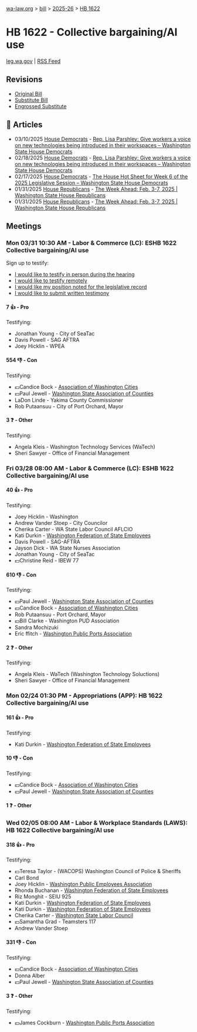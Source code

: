 [wa-law.org](/) > [bill](/bill/) > [2025-26](/bill/2025-26/) > [HB 1622](/bill/2025-26/hb/1622/)

# HB 1622 - Collective bargaining/AI use
[leg.wa.gov](https://app.leg.wa.gov/billsummary?BillNumber=1622&Year=2025&Initiative=false) | [RSS Feed](./rss.xml)

## Revisions
* [Original Bill](1/)
* [Substitute Bill](S/)
* [Engrossed Substitute](S.E/)

## 📰 Articles
* 03/10/2025 [House Democrats](/org/house_democrats/) - [Rep. Lisa Parshley: Give workers a voice on new technologies being introduced in their workspaces – Washington State House Democrats](https://housedemocrats.wa.gov/blog/2025/03/10/rep-lisa-parshley-give-workers-a-voice-on-new-technologies-being-introduced-in-their-workspaces-2/#:~:text=HB%201622)
* 02/18/2025 [House Democrats](/org/house_democrats/) - [Rep. Lisa Parshley: Give workers a voice on new technologies being introduced in their workspaces – Washington State House Democrats](https://housedemocrats.wa.gov/blog/2025/02/18/rep-lisa-parshley-give-workers-a-voice-on-new-technologies-being-introduced-in-their-workspaces/#:~:text=House%20Bill%201622)
* 02/17/2025 [House Democrats](/org/house_democrats/) - [The House Hot Sheet for Week 6 of the 2025 Legislative Session – Washington State House Democrats](https://housedemocrats.wa.gov/blog/2025/02/17/the-house-hot-sheet-for-week-6-of-the-2025-legislative-session/#:~:text=HB%201622)
* 01/31/2025 [House Republicans](/org/house_republicans/) - [The Week Ahead: Feb. 3-7, 2025 | Washington State House Republicans](http://houserepublicans.wa.gov/week/the-week-ahead-feb-3-7-2025/#:~:text=HB%201622)
* 01/31/2025 [House Republicans](/org/house_republicans/) - [The Week Ahead: Feb. 3-7, 2025 | Washington State House Republicans](https://houserepublicans.wa.gov/week/the-week-ahead-feb-3-7-2025/#:~:text=HB%201622)

## Meetings
### Mon 03/31 10:30 AM - Labor & Commerce (LC): ESHB 1622 Collective bargaining/AI use
Sign up to testify:
* [I would like to testify in person during the hearing](https://app.leg.wa.gov/csi/Testifier/Add?chamber=House&mId=33200&aId=166822&caId=26822&tId=1)
* [I would like to testify remotely](https://app.leg.wa.gov/csi/Testifier/Add?chamber=House&mId=33200&aId=166822&caId=26822&tId=2)
* [I would like my position noted for the legislative record](https://app.leg.wa.gov/csi/Testifier/Add?chamber=House&mId=33200&aId=166822&caId=26822&tId=3)
* [I would like to submit written testimony](https://app.leg.wa.gov/csi/Testifier/Add?chamber=House&mId=33200&aId=166822&caId=26822&tId=4)

#### 7 👍 - Pro
Testifying:
* Jonathan Young - City of SeaTac
* Davis Powell - SAG AFTRA
* Joey Hicklin - WPEA

#### 554 👎 - Con
Testifying:
* 💵Candice Bock - [Association of Washington Cities](/org/association_of_washington_cities/)
* 💵Paul Jewell - [Washington State Association of Counties](/org/washington_state_association_of_counties/)
* LaDon Linde - Yakima County Commissioner
* Rob Putaansuu - City of Port Orchard, Mayor

#### 3 ❓ - Other
Testifying:
* Angela Kleis - Washington Technology Services (WaTech)
* Sheri Sawyer - Office of Financial Management

### Fri 03/28 08:00 AM - Labor & Commerce (LC): ESHB 1622 Collective bargaining/AI use
#### 40 👍 - Pro
Testifying:
* Joey Hicklin - Washington
* Andrew Vander Stoep - City Councilor
* Cherika Carter - WA State Labor Council AFLCIO
* Kati Durkin - [Washington Federation of State Employees](/org/washington_federation_of_state_employees/)
* Davis Powell - SAG-AFTRA
* Jayson Dick - WA State Nurses Association
* Jonathan Young - City of SeaTac
* 💵Christine Reid - IBEW 77

#### 610 👎 - Con
Testifying:
* 💵Paul Jewell - [Washington State Association of Counties](/org/washington_state_association_of_counties/)
* 💵Candice Bock - [Association of Washington Cities](/org/association_of_washington_cities/)
* Rob Putaansuu - Port Orchard, Mayor
* 💵Bill Clarke - Washington PUD Association
* Sandra Mochizuki
* Eric ffitch - [Washington Public Ports Association](/org/washington_public_ports_association/)

#### 2 ❓ - Other
Testifying:
* Angela Kleis - WaTech (Washington Technology Soluctions)
* Sheri Sawyer - Office of Financial Management

### Mon 02/24 01:30 PM - Appropriations (APP): HB 1622 Collective bargaining/AI use
#### 161 👍 - Pro
Testifying:
* Kati Durkin - [Washington Federation of State Employees](/org/washington_federation_of_state_employees/)

#### 10 👎 - Con
Testifying:
* 💵Candice Bock - [Association of Washington Cities](/org/association_of_washington_cities/)
* 💵Paul Jewell - [Washington State Association of Counties](/org/washington_state_association_of_counties/)

#### 1 ❓ - Other

### Wed 02/05 08:00 AM - Labor & Workplace Standards (LAWS): HB 1622 Collective bargaining/AI use
#### 318 👍 - Pro
Testifying:
* 💵Teresa Taylor - (WACOPS) Washington Council of Police & Sheriffs
* Carl Bond
* Joey Hicklin - [Washington Public Employees Association](/org/washington_public_employees_association/)
* Rhonda Buchanan - [Washington Federation of State Employees](/org/washington_federation_of_state_employees/)
* Riz Monghit - SEIU 925
* Kati Durkin - [Washington Federation of State Employees](/org/washington_federation_of_state_employees/)
* Kati Durkin - [Washington Federation of State Employees](/org/washington_federation_of_state_employees/)
* Cherika Carter - [Washington State Labor Council](/org/washington_state_labor_council/)
* 💵Samantha Grad - Teamsters 117
* Andrew Vander Stoep

#### 331 👎 - Con
Testifying:
* 💵Candice Bock - [Association of Washington Cities](/org/association_of_washington_cities/)
* Donna Alber
* 💵Paul Jewell - [Washington State Association of Counties](/org/washington_state_association_of_counties/)

#### 3 ❓ - Other
Testifying:
* 💵James Cockburn - [Washington Public Ports Association](/org/washington_public_ports_association/)
